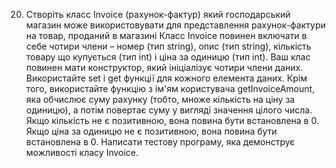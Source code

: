 20. Створіть класс Invoice (рахунок-фактур) який господарський магазин може 
використовувати для представлення рахунок-фактури на товар, проданий в магазині
Класс Invoice повинен включати в себе чотири члени – номер (тип string), опис (тип 
string), кількість товару що купується (тип int) і ціна за одиницю (тип int). Ваш клас 
повинен мати конструктор, який ініціалізує чотири члени даних. Використайте set і get 
функції для кожного елемента даних. Крім того, використайте функцію з ім'ям 
користувача getInvoiceAmount, яка обчислює суму рахунку (тобто, множе кількість на 
ціну за одиницю), а потім повертає суму у вигляді значення цілого числа. Якщо кількість 
не є позитивною, вона повина бути встановлена в 0. Якщо ціна за одиницю не є 
позитивною, вона повина бути встановлена в 0. Написати тестову програму, яка 
демонструє можливості класу Invoice.

